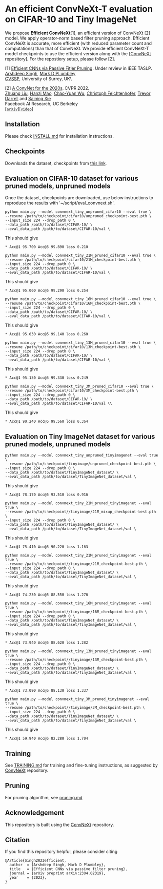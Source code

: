 # An efficient ConvNeXt-T evaluation on CIFAR-10 and Tiny ImageNet


We propose **Efficient ConvNeXt**[1], an efficient version of ConvNeXt [2] model. We apply operator-norm based filter pruning approach. Efficient ConvNeXt is accurate, more  efficient (with reduced parameter count and computations) than that of ConvNeXt. We provide efficient ConvNeXt-T model checkpoints to use the efficient version along with the 
[[ConvNeXt](https://github.com/facebookresearch/ConvNeXt/tree/main?tab=readme-ov-file) repository]. For the repostiory setup, please follow [2].


[1]  [Efficient CNNs via Passive Fitler Pruning](https://arxiv.org/pdf/2304.02319). Under review in IEEE TASLP.\
[Arshdeep Singh](https://www.surrey.ac.uk/people/arshdeep-singh), [Mark D PLumbley](https://www.surrey.ac.uk/people/mark-plumbley)\
[CVSSP](https://www.surrey.ac.uk/centre-vision-speech-signal-processing), University of Surrey, UK\


[2] [A ConvNet for the 2020s](https://arxiv.org/abs/2201.03545). CVPR 2022.\
[Zhuang Liu](https://liuzhuang13.github.io), [Hanzi Mao](https://hanzimao.me/), [Chao-Yuan Wu](https://chaoyuan.org/), [Christoph Feichtenhofer](https://feichtenhofer.github.io/), [Trevor Darrell](https://people.eecs.berkeley.edu/~trevor/) and [Saining Xie](https://sainingxie.com)\
Facebook AI Research, UC Berkeley\
[[`arXiv`](https://arxiv.org/abs/2201.03545)][[`video`](https://www.youtube.com/watch?v=QzCjXqFnWPE)]




## Installation
Please check [INSTALL.md](INSTALL.md) for installation instructions. 


## Checkpoints
Downloads the dataset, checkpoints from [this link](https://zenodo.org/records/14861717).



## Evaluation on CIFAR-10 dataset for various pruned models, unpruned models
Once the dataset, checkpoints are downloaded, use below instructions to reproduce the results with '~/script/eval_convnext.sh'.

```
python main.py --model convnext_tiny_unpruned_cifar10 --eval true \
--resume /path/to/checkpoint/cifar10/unpruned_checkpoint-best.pth \
--input_size 224 --drop_path 0 \
--data_path /path/to/dataset/CIFAR-10/ \
--eval_data_path /path/to/dataset/CIFAR-10/val \
```
This should give 
```
* Acc@1 95.700 Acc@5 99.890 loss 0.210
```


```
python main.py --model convnext_tiny_21M_pruned_cifar10 --eval true \
--resume /path/to/checkpoint/cifar10/21M_checkpoint-best.pth \
--input_size 224 --drop_path 0 \
--data_path /path/to/dataset/CIFAR-10/ \
--eval_data_path /path/to/dataset/CIFAR-10/val \
```
This should give 
```
* Acc@1 95.060 Acc@5 99.290 loss 0.254
```

```
python main.py --model convnext_tiny_16M_pruned_cifar10 --eval true \
--resume /path/to/checkpoint/cifar10/16M_checkpoint-best.pth \
--input_size 224 --drop_path 0 \
--data_path /path/to/dataset/CIFAR-10/ \
--eval_data_path /path/to/dataset/CIFAR-10/val \
```
This should give 
```
* Acc@1 95.030 Acc@5 99.140 loss 0.260
```

```
python main.py --model convnext_tiny_13M_pruned_cifar10 --eval true \
--resume /path/to/checkpoint/cifar10/13M_checkpoint-best.pth \
--input_size 224 --drop_path 0 \
--data_path /path/to/dataset/CIFAR-10/ \
--eval_data_path /path/to/dataset/CIFAR-10/val \
```
This should give 
```
* Acc@1 95.130 Acc@5 99.330 loss 0.249
```

```
python main.py --model convnext_tiny_3M_pruned_cifar10 --eval true \
--resume /path/to/checkpoint/cifar10/3M_checkpoint-best.pth \
--input_size 224 --drop_path 0 \
--data_path /path/to/dataset/CIFAR-10/ \
--eval_data_path /path/to/dataset/CIFAR-10/val \\
```
This should give 
```
* Acc@1 90.240 Acc@5 99.560 loss 0.364
```


## Evaluation on Tiny ImageNet dataset for various pruned models, unpruned models
```
python main.py --model convnext_tiny_unpruned_tinyimagenet --eval true \
--resume /path/to/checkpoint/tinyimage/unpruned_checkpoint-best.pth \
--input_size 224 --drop_path 0 \
--data_path /path/to/dataset/TinyImageNet_dataset/ \
--eval_data_path /path/to/dataset/TinyImageNet_dataset/val \
```

This should give 
```
* Acc@1 78.170 Acc@5 93.510 loss 0.916
```

```
python main.py --model convnext_tiny_21M_pruned_tinyimagenet --eval true \
--resume /path/to/checkpoint//tinyimage/21M_mixup_checkpoint-best.pth \
--input_size 224 --drop_path 0 \
--data_path /path/to/dataset/TinyImageNet_dataset/ \
--eval_data_path /path/to/dataset/TinyImageNet_dataset/val \
```

This should give 
```
* Acc@1 75.410 Acc@5 90.220 loss 1.163
```

```
python main.py --model convnext_tiny_21M_pruned_tinyimagenet --eval true \
--resume /path/to/checkpoint//tinyimage/21M_checkpoint-best.pth \
--input_size 224 --drop_path 0 \
--data_path /path/to/dataset/TinyImageNet_dataset/ \
--eval_data_path /path/to/dataset/TinyImageNet_dataset/val \
```

This should give 
```
* Acc@1 74.230 Acc@5 88.550 loss 1.276
```

```
python main.py --model convnext_tiny_16M_pruned_tinyimagenet --eval true \
--resume /path/to/checkpoint//tinyimage/16M_checkpoint-best.pth \
--input_size 224 --drop_path 0 \
--data_path /path/to/dataset/TinyImageNet_dataset/ \
--eval_data_path /path/to/dataset/TinyImageNet_dataset/val \
```

This should give 
```
* Acc@1 73.940 Acc@5 88.620 loss 1.282
```



```
python main.py --model convnext_tiny_13M_pruned_tinyimagenet --eval true \
--resume /path/to/checkpoint//tinyimage/13M_checkpoint-best.pth \
--input_size 224 --drop_path 0 \
--data_path /path/to/dataset/TinyImageNet_dataset/ \
--eval_data_path /path/to/dataset/TinyImageNet_dataset/val \
```

This should give 
```
* Acc@1 73.090 Acc@5 88.130 loss 1.337
```

```
python main.py --model convnext_tiny_3M_pruned_tinyimagenet --eval true \
--resume /path/to/checkpoint//tinyimage/3M_checkpoint-best.pth \
--input_size 224 --drop_path 0 \
--data_path /path/to/dataset/TinyImageNet_dataset/ \
--eval_data_path /path/to/dataset/TinyImageNet_dataset/val \
```

This should give 
```
* Acc@1 59.940 Acc@5 82.280 loss 1.704
```




## Training
See [TRAINING.md](TRAINING.md) for training and fine-tuning instructions, as suggested by [ConvNeXt](https://github.com/facebookresearch/ConvNeXt/tree/main?tab=readme-ov-file) repository.

## Pruning
For pruning algorithm, see [pruning.md](pruning.md)



## Acknowledgement
This repository is built using the [ConvNeXt](https://github.com/facebookresearch/ConvNeXt/tree/main?tab=readme-ov-file) repository. 

## Citation
If you find this repository helpful, please consider citing:
```
@Article{Singh2023efficient,
  author  = {Arshdeep Singh, Mark D Plumbley},
  title   = {Efficient CNNs via passive filter pruning},
  journal = {arXiv preprint arXiv:2304.02319},
  year    = {2023},
}
```

